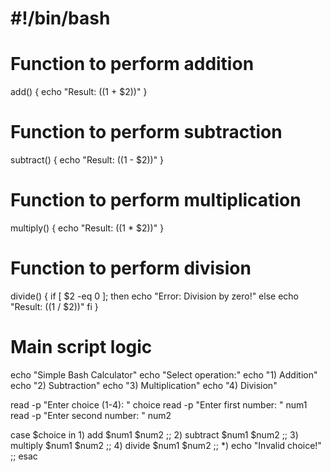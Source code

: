 # #!/bin/bash

# Function to perform addition
add() {
    echo "Result: $(($1 + $2))"
}

# Function to perform subtraction
subtract() {
    echo "Result: $(($1 - $2))"
}

# Function to perform multiplication
multiply() {
    echo "Result: $(($1 * $2))"
}

# Function to perform division
divide() {
    if [ $2 -eq 0 ]; then
        echo "Error: Division by zero!"
    else
        echo "Result: $(($1 / $2))"
    fi
}

# Main script logic
echo "Simple Bash Calculator"
echo "Select operation:"
echo "1) Addition"
echo "2) Subtraction"
echo "3) Multiplication"
echo "4) Division"

read -p "Enter choice (1-4): " choice
read -p "Enter first number: " num1
read -p "Enter second number: " num2

case $choice in
    1) add $num1 $num2 ;;
    2) subtract $num1 $num2 ;;
    3) multiply $num1 $num2 ;;
    4) divide $num1 $num2 ;;
    *) echo "Invalid choice!" ;;
esac
